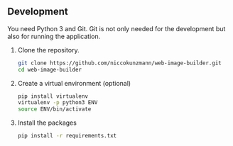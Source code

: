 ## Development

You need Python 3 and Git.
Git is not only needed for the development but also for running the application.

1. Clone the repository.
    ```bash
    git clone https://github.com/niccokunzmann/web-image-builder.git
    cd web-image-builder
    ```
2. Create a virtual environment (optional)
    ```bash
    pip install virtualenv
    virtualenv -p python3 ENV
    source ENV/bin/activate
    ```
3. Install the packages
    ```bash
    pip install -r requirements.txt
    ```

